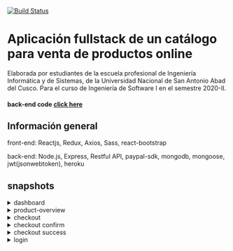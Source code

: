 [![Build Status](https://travis-ci.com/UwUnsaac/Ecommerce-Reactjs.svg?branch=master)](https://travis-ci.com/UwUnsaac/Ecommerce-Reactjs)

# Aplicación fullstack de un catálogo para venta de productos online
Elaborada por estudiantes de la escuela profesional de Ingeniería Informática y de Sistemas, de la Universidad Nacional de San Antonio Abad del Cusco.
Para el curso de Ingeniería de Software I en el semestre 2020-II.

#### back-end code [click here](https://github.com/UwUnsaac/Ecommerce-Nodejs)

## Información general

front-end: Reactjs, Redux, Axios, Sass, react-bootstrap

back-end: Node.js, Express, Restful API, paypal-sdk, mongodb, mongoose, jwt(jsonwebtoken), heroku

## snapshots


<details>
 <summary>dashboard</summary>
 <p>
   
![dashboard_large](![image](https://user-images.githubusercontent.com/72516305/110693675-b0c9a200-81b5-11eb-9b21-ee0d40544a14.png))

</p>
</details>

<details>
 <summary>product-overview</summary>
 <p>
   
   ![product_overview_large](https://user-images.githubusercontent.com/38830527/57897999-477ce000-7825-11e9-989e-4d95938b6578.PNG)
</p>
</details>

<details>
 <summary>checkout</summary>
 <p>
   
![checkout_large](https://user-images.githubusercontent.com/38830527/57897994-46e44980-7825-11e9-86ec-5c086675c98d.PNG)
   
</p>
</details>


<details>
 <summary>checkout confirm</summary>
 <p>
   
![checkout_confirm_large](https://user-images.githubusercontent.com/38830527/57897993-46e44980-7825-11e9-9ecf-6de74dd69eb2.PNG)
   
</p>
</details>


<details>
 <summary>checkout success</summary>
 <p>
   
![checkout_success_large](https://user-images.githubusercontent.com/38830527/57897996-46e44980-7825-11e9-8247-c0d97cfc39e9.PNG)
   
</p>
</details>


<details>
 <summary>login</summary>
 <p>
   
![login_large](https://user-images.githubusercontent.com/38830527/57897998-477ce000-7825-11e9-84d8-16d59b65edb4.PNG)
   
</p>
</details>





